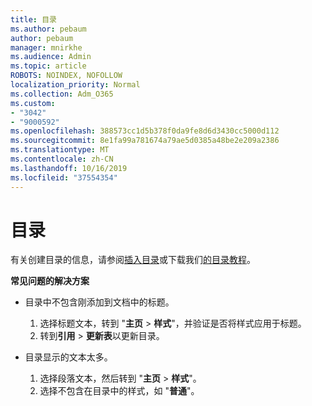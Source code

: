 ```yaml
---
title: 目录
ms.author: pebaum
author: pebaum
manager: mnirkhe
ms.audience: Admin
ms.topic: article
ROBOTS: NOINDEX, NOFOLLOW
localization_priority: Normal
ms.collection: Adm_O365
ms.custom:
- "3042"
- "9000592"
ms.openlocfilehash: 388573cc1d5b378f0da9fe8d6d3430cc5000d112
ms.sourcegitcommit: 8e1fa99a781674a79ae5d0385a48be2e209a2386
ms.translationtype: MT
ms.contentlocale: zh-CN
ms.lasthandoff: 10/16/2019
ms.locfileid: "37554354"
---
```

# <a name="table-of-contents"></a>目录

有关创建目录的信息，请参阅[插入目录](https://support.office.com/article/882e8564-0edb-435e-84b5-1d8552ccf0c0)或下载我们[的目录教程](https://go.microsoft.com/fwlink/?linkid=2065106)。

**常见问题的解决方案**

- 目录中不包含刚添加到文档中的标题。
  1. 选择标题文本，转到 "**主页** > **样式**"，并验证是否将样式应用于标题。
  2. 转到**引用** > **更新表**以更新目录。

- 目录显示的文本太多。 
  1. 选择段落文本，然后转到 "**主页** > **样式**"。
  2. 选择不包含在目录中的样式，如 "**普通**"。